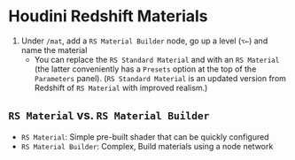 # Houdini Redshift Materials

1. Under `/mat`, add a `RS Material Builder` node, go up a level (`⌥←`) and name the material
    - You can replace the `RS Standard Material` and with an `RS Material` (the latter conveniently has a `Presets` option at the top of the `Parameters` panel). (`RS Standard Material` is an updated version from Redshift of `RS Material` with improved realism.)

## `RS Material` vs. `RS Material Builder`

- `RS Material`: Simple pre-built shader that can be quickly configured
- `RS Material Builder`: Complex, Build materials using a node network
